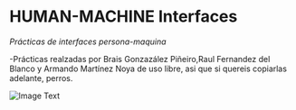 # HUMAN-MACHINE Interfaces
   
 *Prácticas de interfaces persona-maquina*
  
-Prácticas realzadas por Brais Gonzazález Piñeiro,Raul Fernandez del Blanco y Armando Martínez Noya de uso libre, asi que si quereis copiarlas adelante, perros.

![Image Text]( https://1000marcas.net/wp-content/uploads/2019/12/UDC-emblema-600x338.jpg)
   
